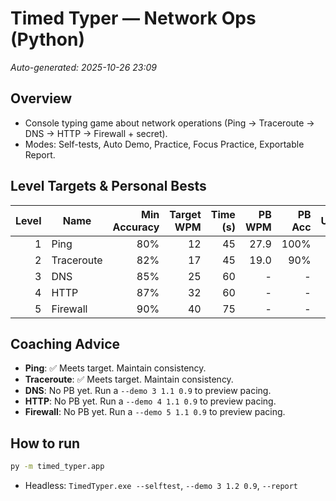 # Timed Typer — Network Ops (Python)
_Auto-generated: 2025-10-26 23:09_

## Overview
- Console typing game about network operations (Ping → Traceroute → DNS → HTTP → Firewall + secret).
- Modes: Self-tests, Auto Demo, Practice, Focus Practice, Exportable Report.

## Level Targets & Personal Bests
| Level | Name | Min Accuracy | Target WPM | Time (s) | PB WPM | PB Acc | Unlocked |
|------:|------|--------------:|-----------:|---------:|-------:|-------:|:--------:|
| 1 | Ping | 80% | 12 | 45 | 27.9 | 100% | ✅ |
| 2 | Traceroute | 82% | 17 | 45 | 19.0 | 90% | ❌ |
| 3 | DNS | 85% | 25 | 60 | - | - | ❌ |
| 4 | HTTP | 87% | 32 | 60 | - | - | ❌ |
| 5 | Firewall | 90% | 40 | 75 | - | - | ❌ |

## Coaching Advice
- **Ping**: ✅ Meets target. Maintain consistency.
- **Traceroute**: ✅ Meets target. Maintain consistency.
- **DNS**: No PB yet. Run a `--demo 3 1.1 0.9` to preview pacing.
- **HTTP**: No PB yet. Run a `--demo 4 1.1 0.9` to preview pacing.
- **Firewall**: No PB yet. Run a `--demo 5 1.1 0.9` to preview pacing.

## How to run
```bash
py -m timed_typer.app
```
- Headless: `TimedTyper.exe --selftest`, `--demo 3 1.2 0.9`, `--report`